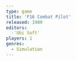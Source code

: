 ```yaml
---
type: game
title: 'F16 Combat Pilot'
released: 1989
editors: 
  -'Ubi Soft'
players: 1
genres:
  - Simulation
---
```

